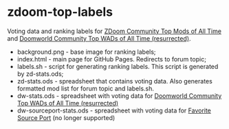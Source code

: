 # zdoom-top-labels

Voting data and ranking labels for [ZDoom Community Top Mods of All Time](https://forum.zdoom.org/viewtopic.php?f=4&t=60112#p1048497)
and
[Doomworld Community Top WADs of All Time (resurrected)](https://www.doomworld.com/forum/topic/109654-%E2%AC%86%EF%B8%8F-doomworld-community-top-wads-of-all-time-resurrected/).

* background.png - base image for ranking labels;
* index.html - main page for GitHub Pages. Redirects to forum topic;
* labels.sh - script for generating ranking labels. This script is generated by zd-stats.ods;
* zd-stats.ods - spreadsheet that contains voting data.
Also generates formatted mod list for forum topic and labels.sh.
* dw-stats.ods - spreadsheet with voting data for [Doomworld Community Top WADs of All Time (resurrected)](https://www.doomworld.com/forum/topic/109654-%E2%AC%86%EF%B8%8F-doomworld-community-top-wads-of-all-time-resurrected/)
* dw-sourceport-stats.ods - spreadsheet with voting data for [Favorite Source Port](https://www.doomworld.com/forum/post/1963225) (no longer supported)
